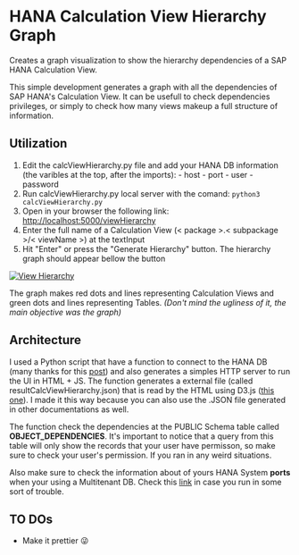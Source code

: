 # HANA Calculation View Hierarchy Graph
Creates a graph visualization to show the hierarchy dependencies of a SAP HANA Calculation View.

This simple development generates a graph with all the dependencies of SAP HANA's Calculation View. It can be usefull to check dependencies privileges, or simply to check how many views makeup a full structure of information.

## Utilization
  1. Edit the calcViewHierarchy.py file and add your HANA DB information (the varibles at the top, after the imports): 
    - host 
    - port
    - user
    - password
  2. Run calcViewHierarchy.py local server with the comand: ``` python3 calcViewHierarchy.py ```
  3. Open in your browser the following link: [http://localhost:5000/viewHierarchy](http://localhost:5000/viewHierarchy)
  4. Enter the full name of a Calculation View (< package >.< subpackage >/< viewName >) at the textInput
  5. Hit "Enter" or press the "Generate Hierarchy" button. The hierarchy graph should appear bellow the button

[![View Hierarchy](https://s15.postimg.org/ggfflzhjv/View_Hierarchy.png)](https://postimg.org/image/lf2y0ilcn/)

The graph makes red dots and lines representing Calculation Views and green dots and lines representing Tables. 
*(Don't mind the ugliness of it, the main objective was the graph)*

## Architecture
I used a Python script that have a function to connect to the HANA DB (many thanks for this [post]( https://github.com/SAP/PyHDB)) and also generates a simples HTTP server to run the UI in HTML + JS. The function generates a external file (called resultCalcViewHierarchy.json) that is read by the HTML using D3.js ([this one](http://bl.ocks.org/d3noob/08ecb6ea9bb68ba0d9a7e89f344acec8)). I made it this way because you can also use the .JSON file generated in other documentations as well.

The function check the dependencies at the PUBLIC Schema table called **OBJECT_DEPENDENCIES**. It's important to notice that a query from this table will only show the records that your user have permisson, so make sure to check your user's permission. If you ran in any weird situations.

Also make sure to check the information about of yours HANA System **ports** when your using a Multitenant DB. Check this [link](https://help.sap.com/saphelp_hanaplatform/helpdata/en/44/0f6efe693d4b82ade2d8b182eb1efb/frameset.htm) in case you run in some sort of trouble.

## TO DOs

* Make it prettier :stuck_out_tongue_winking_eye:

